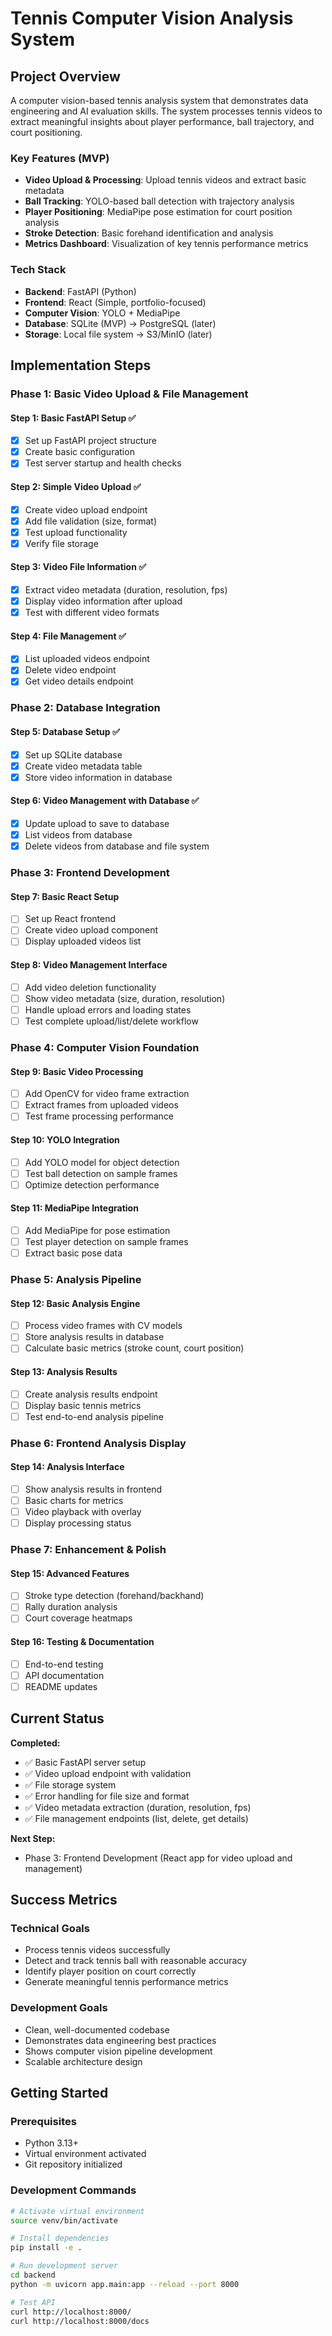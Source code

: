 # Tennis Computer Vision Analysis System

## Project Overview

A computer vision-based tennis analysis system that demonstrates data engineering and AI evaluation skills. The system processes tennis videos to extract meaningful insights about player performance, ball trajectory, and court positioning.

### Key Features (MVP)
- **Video Upload & Processing**: Upload tennis videos and extract basic metadata
- **Ball Tracking**: YOLO-based ball detection with trajectory analysis
- **Player Positioning**: MediaPipe pose estimation for court position analysis
- **Stroke Detection**: Basic forehand identification and analysis
- **Metrics Dashboard**: Visualization of key tennis performance metrics

### Tech Stack
- **Backend**: FastAPI (Python)
- **Frontend**: React (Simple, portfolio-focused)
- **Computer Vision**: YOLO + MediaPipe
- **Database**: SQLite (MVP) → PostgreSQL (later)
- **Storage**: Local file system → S3/MinIO (later)

## Implementation Steps

### Phase 1: Basic Video Upload & File Management

#### Step 1: Basic FastAPI Setup ✅
- [x] Set up FastAPI project structure
- [x] Create basic configuration
- [x] Test server startup and health checks

#### Step 2: Simple Video Upload ✅
- [x] Create video upload endpoint
- [x] Add file validation (size, format)
- [x] Test upload functionality
- [x] Verify file storage

#### Step 3: Video File Information ✅
- [x] Extract video metadata (duration, resolution, fps)
- [x] Display video information after upload
- [x] Test with different video formats

#### Step 4: File Management ✅
- [x] List uploaded videos endpoint
- [x] Delete video endpoint
- [x] Get video details endpoint

### Phase 2: Database Integration

#### Step 5: Database Setup ✅
- [x] Set up SQLite database
- [x] Create video metadata table
- [x] Store video information in database

#### Step 6: Video Management with Database ✅
- [x] Update upload to save to database
- [x] List videos from database
- [x] Delete videos from database and file system

### Phase 3: Frontend Development

#### Step 7: Basic React Setup
- [ ] Set up React frontend
- [ ] Create video upload component
- [ ] Display uploaded videos list

#### Step 8: Video Management Interface
- [ ] Add video deletion functionality
- [ ] Show video metadata (size, duration, resolution)
- [ ] Handle upload errors and loading states
- [ ] Test complete upload/list/delete workflow

### Phase 4: Computer Vision Foundation

#### Step 9: Basic Video Processing
- [ ] Add OpenCV for video frame extraction
- [ ] Extract frames from uploaded videos
- [ ] Test frame processing performance

#### Step 10: YOLO Integration
- [ ] Add YOLO model for object detection
- [ ] Test ball detection on sample frames
- [ ] Optimize detection performance

#### Step 11: MediaPipe Integration
- [ ] Add MediaPipe for pose estimation
- [ ] Test player detection on sample frames
- [ ] Extract basic pose data

### Phase 5: Analysis Pipeline

#### Step 12: Basic Analysis Engine
- [ ] Process video frames with CV models
- [ ] Store analysis results in database
- [ ] Calculate basic metrics (stroke count, court position)

#### Step 13: Analysis Results
- [ ] Create analysis results endpoint
- [ ] Display basic tennis metrics
- [ ] Test end-to-end analysis pipeline

### Phase 6: Frontend Analysis Display

#### Step 14: Analysis Interface
- [ ] Show analysis results in frontend
- [ ] Basic charts for metrics
- [ ] Video playback with overlay
- [ ] Display processing status

### Phase 7: Enhancement & Polish

#### Step 15: Advanced Features
- [ ] Stroke type detection (forehand/backhand)
- [ ] Rally duration analysis
- [ ] Court coverage heatmaps

#### Step 16: Testing & Documentation
- [ ] End-to-end testing
- [ ] API documentation
- [ ] README updates

## Current Status

**Completed:**
- ✅ Basic FastAPI server setup
- ✅ Video upload endpoint with validation
- ✅ File storage system
- ✅ Error handling for file size and format
- ✅ Video metadata extraction (duration, resolution, fps)
- ✅ File management endpoints (list, delete, get details)

**Next Step:**
- Phase 3: Frontend Development (React app for video upload and management)

## Success Metrics

### Technical Goals
- Process tennis videos successfully
- Detect and track tennis ball with reasonable accuracy
- Identify player position on court correctly
- Generate meaningful tennis performance metrics

### Development Goals
- Clean, well-documented codebase
- Demonstrates data engineering best practices
- Shows computer vision pipeline development
- Scalable architecture design

## Getting Started

### Prerequisites
- Python 3.13+
- Virtual environment activated
- Git repository initialized

### Development Commands
```bash
# Activate virtual environment
source venv/bin/activate

# Install dependencies
pip install -e .

# Run development server
cd backend
python -m uvicorn app.main:app --reload --port 8000

# Test API
curl http://localhost:8000/
curl http://localhost:8000/docs
``` 
